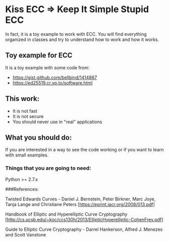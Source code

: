 # Kiss ECC => Keep It Simple Stupid ECC #
In fact, it is a toy example to work with ECC.
You will find everything organized in classes and try to understand how to work
and how it works.

## Toy example for ECC ##

It is a toy example with some code from:

* https://gist.github.com/bellbind/1414867
* https://ed25519.cr.yp.to/software.html

## This work: ##
* It is not fast
* It is not secure
* You should never use in "real" applications

## What you should do: ##

If you are interested in a way to see the code working or if you want to learn with small examples.


### Things that you are going to need: ###

Python >= 2.7.x

###References:

Twisted Edwards Curves - Daniel J. Bernstein, Peter Birkner, Marc Joye, Tanja Lange and Christiane Peters [https://eprint.iacr.org/2008/013.pdf]

Handbook of Elliptic and Hyperelliptic Curve Cryptography [http://cs.ucsb.edu/~koc/ccs130h/2013/EllipticHyperelliptic-CohenFrey.pdf]

Guide to Elliptic Curve Cryptography - Darrel Hankerson, Alfred J. Menezes and Scott Vanstone

